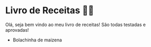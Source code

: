# Livro de Receitas :woman_cook:

Olá, seja bem vindo ao meu livro de receitas! São todas testadas e aprovadas!

- Bolachinha de maizena